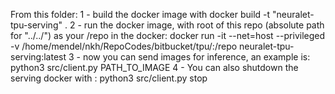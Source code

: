 From this folder:
1 - build the docker image with docker build -t "neuralet-tpu-serving" .
2 - run the docker image, with root of this repo (absolute path for "../../") as your /repo in the docker: 
    docker run  -it --net=host --privileged -v /home/mendel/nkh/RepoCodes/bitbucket/tpu/:/repo neuralet-tpu-serving:latest
3 - now you can send images for inference, an example is: python3 src/client.py PATH_TO_IMAGE
4 - You can also shutdown the serving docker with : python3 src/client.py stop

